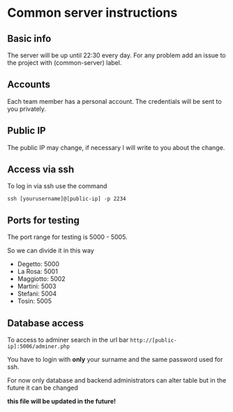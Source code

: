 # Common server instructions

## Basic info
The server will be up until 22:30 every day.
For any problem add an issue to the project with (common-server) label.

## Accounts

Each team member has a personal account.
The credentials will be sent to you privately.

## Public IP

The public IP may change, if necessary I will write to you about the change.

## Access via ssh

To log in via ssh use the command

`ssh [yourusername]@[public-ip] -p 2234`

## Ports for testing

The port range for testing is 5000 - 5005.

So we can divide it in this way

- Degetto: 5000
- La Rosa: 5001
- Maggiotto: 5002
- Martini: 5003
- Stefani: 5004
- Tosin: 5005

## Database access
To access to adminer search in the url bar
`http://[public-ip]:5006/adminer.php`

You have to login with **only** your surname and the same password used for ssh.

For now only database and backend administrators can alter table but in the future it can be changed

**this file will be updated in the future!**
